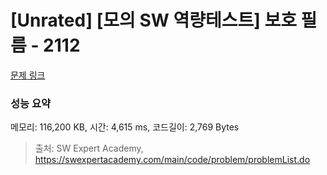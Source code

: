# [Unrated] [모의 SW 역량테스트] 보호 필름 - 2112 

[문제 링크](https://swexpertacademy.com/main/code/problem/problemDetail.do?contestProbId=AV5V1SYKAaUDFAWu) 

### 성능 요약

메모리: 116,200 KB, 시간: 4,615 ms, 코드길이: 2,769 Bytes



> 출처: SW Expert Academy, https://swexpertacademy.com/main/code/problem/problemList.do